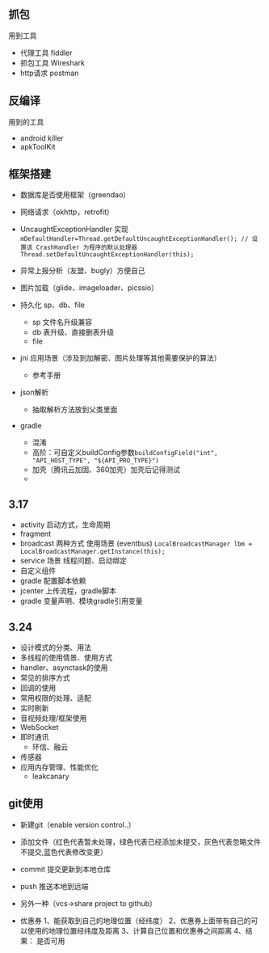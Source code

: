 ## 抓包
用到工具
* 代理工具 fiddler
* 抓包工具 Wireshark
* http请求 postman

## 反编译
用到的工具
* android killer
* apkToolKit



## 框架搭建
* 数据库是否使用框架（greendao）
* 网络请求（okhttp，retrofit）
* UncaughtExceptionHandler 实现
  ` mDefaultHandler=Thread.getDefaultUncaughtExceptionHandler();
        // 设置该 CrashHandler 为程序的默认处理器
        Thread.setDefaultUncaughtExceptionHandler(this);`

* 异常上报分析（友盟、bugly）方便自己
* 图片加载（glide、imageloader、picssio）
* 持久化 sp、db、file
	* sp 文件名升级兼容
	* db 表升级、直接删表升级
	* file  
* jni 应用场景（涉及到加解密、图片处理等其他需要保护的算法）
	* 参考手册
* json解析
	* 抽取解析方法放到父类里面
* gradle
    * 混淆
    * 高阶：可自定义buildConfig参数`buildConfigField("int", "API_HOST_TYPE", "${API_PRO_TYPE}")`
    * 加壳（腾讯云加固、360加壳）加壳后记得测试
    * 
    
    
## 3.17
* activity 启动方式，生命周期
* fragment 
* broadcast 两种方式 使用场景 (eventbus)  `LocalBroadcastManager lbm = LocalBroadcastManager.getInstance(this);`
* service 场景 线程问题、启动绑定
* 自定义组件
* gradle 配置脚本依赖
* jcenter 上传流程，gradle脚本
* gradle 变量声明、模块gradle引用变量


## 3.24
* 设计模式的分类、用法
* 多线程的使用情景、使用方式
* handler、asynctask的使用
* 常见的排序方式
* 回调的使用
* 常用权限的处理、适配
* 实时刷新
* 音视频处理/框架使用
* WebSocket
* 即时通讯
	* 环信、融云
* 传感器
* 应用内存管理、性能优化
	* leakcanary	
## git使用	

* 新建git（enable version control..）
* 添加文件（红色代表暂未处理，绿色代表已经添加未提交，灰色代表忽略文件不提交,蓝色代表修改变更）
* commit 提交更新到本地仓库
* push 推送本地到远端

* 另外一种（vcs->share project to github）


* 优惠券
    1、能获取到自己的地理位置（经纬度）
    2、优惠券上面带有自己的可以使用的地理位置经纬度及距离
    3、计算自己位置和优惠券之间距离
    4、结果： 是否可用
    
    